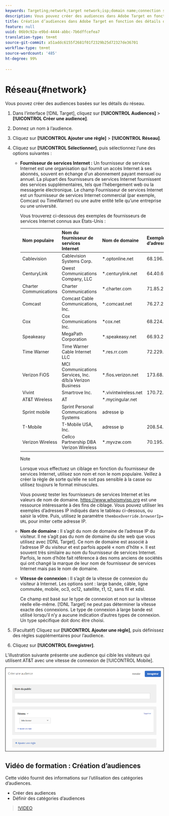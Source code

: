 ```yaml
---
keywords: Targeting;network;target network;isp;domain name;connection speed;target isp;target domain name;target connection speed
description: Vous pouvez créer des audiences dans Adobe Target en fonction des détails du réseau.
title: Création d’audiences dans Adobe Target en fonction des détails du réseau.
feature: null
uuid: 06b9c92a-e9bd-4444-abbc-7b6dffcefea7
translation-type: tm+mt
source-git-commit: a51addc6155f2681f01f2329b25d72327de36701
workflow-type: tm+mt
source-wordcount: '485'
ht-degree: 99%

---
```



# Réseau{#network}

Vous pouvez créer des audiences basées sur les détails du réseau.

1. Dans l’interface [!DNL Target], cliquez sur **[!UICONTROL Audiences]** > **[!UICONTROL Créer une audience]**.
1. Donnez un nom à l’audience.
1. Cliquez sur **[!UICONTROL Ajouter une règle]** > **[!UICONTROL Réseau]**.
1. Cliquez sur **[!UICONTROL Sélectionner]**, puis sélectionnez l’une des options suivantes :

   * **Fournisseur de services Internet :** Un fournisseur de services Internet est une organisation qui fournit un accès Internet à ses abonnés, souvent en échange d’un abonnement payant mensuel ou annuel. La plupart des fournisseurs de services Internet fournissent des services supplémentaires, tels que l’hébergement web ou la messagerie électronique. Le champ Fournisseur de services Internet est un fournisseur de services Internet commercial (par exemple, Comcast ou TimeWarner) ou une autre entité telle qu’une entreprise ou une université.

      Vous trouverez ci-dessous des exemples de fournisseurs de services Internet connus aux États-Unis :

      | Nom populaire | Nom du fournisseur de services Internet | Nom de domaine | Exemple d’adresse IP |
      |---|---|---|---|
      | Cablevision | Cablevision Systems Corp. | *.optonline.net | 68.196.130.239 |
      | CenturyLink | Qwest Communications Company, LLC | *.centurylink.net | 64.40.65.0 |
      | Charter Communications | Charter Communications | *.charter.com | 71.85.225.124 |
      | Comcast | Comcast Cable Communications, Inc. | *.comcast.net | 76.27.24.28 |
      | Cox | Cox Communications Inc. | *cox.net | 68.224.174.22 |
      | Speakeasy | MegaPath Corporation | *.speakeasy.net | 66.93.240.0 |
      | Time Warner | Time Warner Cable Internet LLC | *.res.rr.com | 72.229.28.185 |
      | Verizon FiOS | MCI Communications Services, Inc. d/b/a Verizon Business | *.fios.verizon.net | 173.68.112.34 |
      | Vivint | Smartrove Inc. | *.vivintwireless.net | 170.72.26.105 |
      | AT&amp;T Wireless | AT | *.mycingular.net |  |
      | Sprint mobile | Sprint Personal Communications Systems | adresse ip |  |
      | T-Mobile | T-Mobile USA, Inc. | adresse ip | 208.54.86.0 |
      | Verizon Wireless | Cellco Partnership DBA Verizon Wireless | *.myvzw.com | 70.195.74.199 |

      >[!NOTE]
      >
      >Lorsque vous effectuez un ciblage en fonction du fournisseur de services Internet, utilisez son nom et non le nom populaire. Veillez à créer la règle de sorte qu’elle ne soit pas sensible à la casse ou utilisez toujours le format minuscules.

      Vous pouvez tester les fournisseurs de services Internet et les valeurs de nom de domaine. [](https://www.whoismyisp.org)https://www.whoismyisp.org est une ressource intéressante à des fins de ciblage. Vous pouvez utiliser les exemples d’adresses IP indiqués dans le tableau ci-dessous, ou saisir la vôtre. Puis, utilisez le paramètre `themboxOverride.browserIp= URL` pour imiter cette adresse IP.

   * **Nom de domaine :** Il s’agit du nom de domaine de l’adresse IP du visiteur. Il ne s’agit pas du nom de domaine du site web que vous utilisez avec [!DNL Target]. Ce nom de domaine est associé à l’adresse IP du visiteur et est parfois appelé « nom d’hôte ». Il est souvent très similaire au nom du fournisseur de services Internet. Parfois, le nom d’hôte fait référence à des noms anciens de sociétés qui ont changé la marque de leur nom de fournisseur de services Internet mais pas le nom de domaine.
   * **Vitesse de connexion :** Il s’agit de la vitesse de connexion du visiteur à Internet. Les options sont : large bande, câble, ligne commutée, mobile, oc3, oc12, satellite, t1, t2, sans fil et xdsl.

      Ce champ est basé sur le type de connexion et non sur la vitesse réelle elle-même. [!DNL Target] ne peut pas déterminer la vitesse exacte des connexions. Le type de connexion à large bande est utilisé lorsqu’il n’y a aucune indication d’autres types de connexion. Un type spécifique doit donc être choisi.

1. (Facultatif) Cliquez sur **[!UICONTROL Ajouter une règle]**, puis définissez des règles supplémentaires pour l’audience.
1. Cliquez sur **[!UICONTROL Enregistrer]**.

L’illustration suivante présente une audience qui cible les visiteurs qui utilisent AT&amp;T avec une vitesse de connexion de [!UICONTROL Mobile].

![Ciblage de réseau](assets/target_network.png)

## Vidéo de formation : Création d’audiences

Cette vidéo fournit des informations sur l’utilisation des catégories d’audiences.

* Créer des audiences
* Définir des catégories d’audiences

>[!VIDEO](https://video.tv.adobe.com/v/17392)